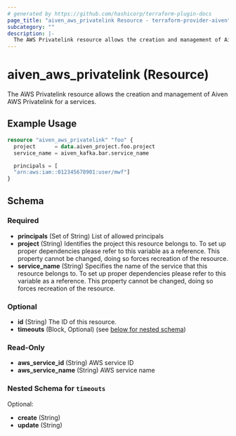 ```yaml
---
# generated by https://github.com/hashicorp/terraform-plugin-docs
page_title: "aiven_aws_privatelink Resource - terraform-provider-aiven"
subcategory: ""
description: |-
  The AWS Privatelink resource allows the creation and management of Aiven AWS Privatelink for a services.
---
```


# aiven_aws_privatelink (Resource)

The AWS Privatelink resource allows the creation and management of Aiven AWS Privatelink for a services.

## Example Usage

```terraform
resource "aiven_aws_privatelink" "foo" {
  project      = data.aiven_project.foo.project
  service_name = aiven_kafka.bar.service_name

  principals = [
  "arn:aws:iam::012345678901:user/mwf"]
}
```

<!-- schema generated by tfplugindocs -->
## Schema

### Required

- **principals** (Set of String) List of allowed principals
- **project** (String) Identifies the project this resource belongs to. To set up proper dependencies please refer to this variable as a reference. This property cannot be changed, doing so forces recreation of the resource.
- **service_name** (String) Specifies the name of the service that this resource belongs to. To set up proper dependencies please refer to this variable as a reference. This property cannot be changed, doing so forces recreation of the resource.

### Optional

- **id** (String) The ID of this resource.
- **timeouts** (Block, Optional) (see [below for nested schema](#nestedblock--timeouts))

### Read-Only

- **aws_service_id** (String) AWS service ID
- **aws_service_name** (String) AWS service name

<a id="nestedblock--timeouts"></a>
### Nested Schema for `timeouts`

Optional:

- **create** (String)
- **update** (String)


